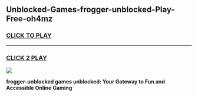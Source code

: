 
## Unblocked-Games-frogger-unblocked-Play-Free-oh4mz
<h3>
<a href="https://premium76.site?title=frogger-unblocked&ref=18A1">CLICK TO PLAY</a></h3>
<hr>

<h3>
<a href="https://premium76.site?title=frogger-unblocked&ref=18A1">CLICK 2 PLAY</a>
  
</h3>

<a href="https://premium76.site?title=frogger-unblocked&ref=18A1"><img src="https://clearcache.store/games.png"></a>


**frogger-unblocked games unblocked: Your Gateway to Fun and Accessible Online Gaming**
